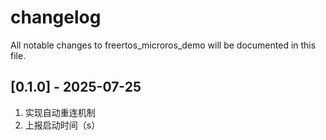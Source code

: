 # changelog

All notable changes to freertos_microros_demo will be documented in this file.

## [0.1.0] - 2025-07-25
1. 实现自动重连机制
2. 上报启动时间（s）